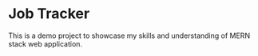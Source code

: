 # Job Tracker

This is a demo project to showcase my skills and understanding of MERN stack web application.
